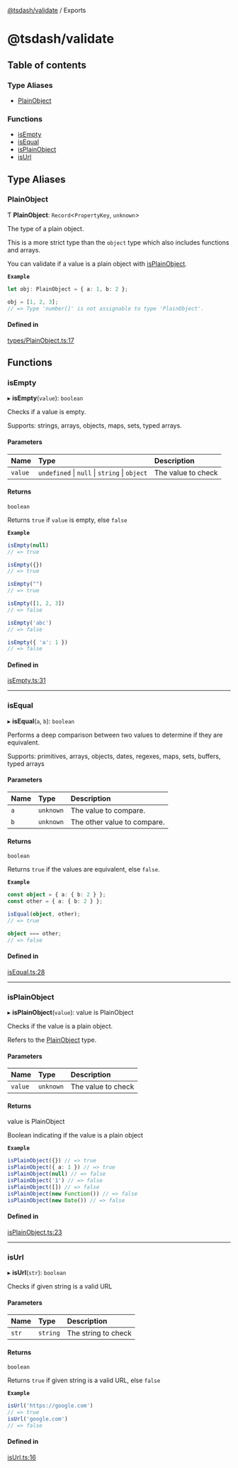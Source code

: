 [@tsdash/validate](README.md) / Exports

# @tsdash/validate

## Table of contents

### Type Aliases

- [PlainObject](modules.md#plainobject)

### Functions

- [isEmpty](modules.md#isempty)
- [isEqual](modules.md#isequal)
- [isPlainObject](modules.md#isplainobject)
- [isUrl](modules.md#isurl)

## Type Aliases

### PlainObject

Ƭ **PlainObject**: `Record`\<`PropertyKey`, `unknown`\>

The type of a plain object.

This is a more strict type than the `object` type which also includes functions and arrays.

You can validate if a value is a plain object with [isPlainObject](modules.md#isplainobject).

**`Example`**

```typescript
let obj: PlainObject = { a: 1, b: 2 };

obj = [1, 2, 3];
// => Type 'number[]' is not assignable to type 'PlainObject'.
```

#### Defined in

[types/PlainObject.ts:17](https://github.com/mhodge11/tsdash/blob/d8fd390/packages/validate/src/types/PlainObject.ts#L17)

## Functions

### isEmpty

▸ **isEmpty**(`value`): `boolean`

Checks if a value is empty.

Supports: strings, arrays, objects, maps, sets, typed arrays.

#### Parameters

| Name | Type | Description |
| :------ | :------ | :------ |
| `value` | `undefined` \| ``null`` \| `string` \| `object` | The value to check |

#### Returns

`boolean`

Returns `true` if `value` is empty, else `false`

**`Example`**

```typescript
isEmpty(null)
// => true

isEmpty({})
// => true

isEmpty("")
// => true

isEmpty([1, 2, 3])
// => false

isEmpty('abc')
// => false

isEmpty({ 'a': 1 })
// => false
```

#### Defined in

[isEmpty.ts:31](https://github.com/mhodge11/tsdash/blob/d8fd390/packages/validate/src/isEmpty.ts#L31)

___

### isEqual

▸ **isEqual**(`a`, `b`): `boolean`

Performs a deep comparison between two values to determine if they are
equivalent.

Supports: primitives, arrays, objects, dates, regexes, maps, sets, buffers, typed arrays

#### Parameters

| Name | Type | Description |
| :------ | :------ | :------ |
| `a` | `unknown` | The value to compare. |
| `b` | `unknown` | The other value to compare. |

#### Returns

`boolean`

Returns `true` if the values are equivalent, else `false`.

**`Example`**

```typescript
const object = { a: { b: 2 } };
const other = { a: { b: 2 } };

isEqual(object, other);
// => true

object === other;
// => false
```

#### Defined in

[isEqual.ts:28](https://github.com/mhodge11/tsdash/blob/d8fd390/packages/validate/src/isEqual.ts#L28)

___

### isPlainObject

▸ **isPlainObject**(`value`): value is PlainObject

Checks if the value is a plain object.

Refers to the [PlainObject](modules.md#plainobject) type.

#### Parameters

| Name | Type | Description |
| :------ | :------ | :------ |
| `value` | `unknown` | The value to check |

#### Returns

value is PlainObject

Boolean indicating if the value is a plain object

**`Example`**

```typescript
isPlainObject({}) // => true
isPlainObject({ a: 1 }) // => true
isPlainObject(null) // => false
isPlainObject('1') // => false
isPlainObject([]) // => false
isPlainObject(new Function()) // => false
isPlainObject(new Date()) // => false
```

#### Defined in

[isPlainObject.ts:23](https://github.com/mhodge11/tsdash/blob/d8fd390/packages/validate/src/isPlainObject.ts#L23)

___

### isUrl

▸ **isUrl**(`str`): `boolean`

Checks if given string is a valid URL

#### Parameters

| Name | Type | Description |
| :------ | :------ | :------ |
| `str` | `string` | The string to check |

#### Returns

`boolean`

Returns `true` if given string is a valid URL, else `false`

**`Example`**

```typescript
isUrl('https://google.com')
// => true
isUrl('google.com')
// => false
```

#### Defined in

[isUrl.ts:16](https://github.com/mhodge11/tsdash/blob/d8fd390/packages/validate/src/isUrl.ts#L16)

